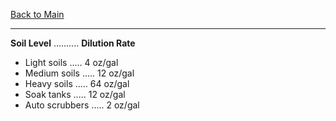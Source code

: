 [Back to Main](/README.md)

---

**Soil Level** .......... **Dilution Rate**
- Light soils ..... 4 oz/gal
- Medium soils ..... 12 oz/gal
- Heavy soils ..... 64 oz/gal
- Soak tanks ..... 12 oz/gal
- Auto scrubbers ..... 2 oz/gal